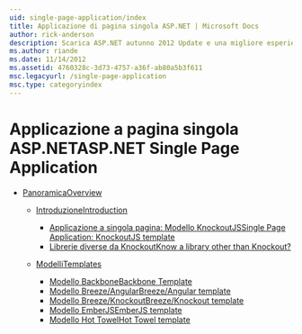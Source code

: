 ```yaml
---
uid: single-page-application/index
title: Applicazione di pagina singola ASP.NET | Microsoft Docs
author: rick-anderson
description: Scarica ASP.NET autunno 2012 Update e una migliore esperienza end-to-end per la compilazione di applicazioni con notevole interazioni lato client tramite JavaScript...
ms.author: riande
ms.date: 11/14/2012
ms.assetid: 4760328c-3d73-4757-a36f-ab80a5b3f611
msc.legacyurl: /single-page-application
msc.type: categoryindex
---
```

<a name="aspnet-single-page-application"></a><span data-ttu-id="21618-103">Applicazione a pagina singola ASP.NET</span><span class="sxs-lookup"><span data-stu-id="21618-103">ASP.NET Single Page Application</span></span>
====================
- [<span data-ttu-id="21618-104">Panoramica</span><span class="sxs-lookup"><span data-stu-id="21618-104">Overview</span></span>](overview/index.md)

    - [<span data-ttu-id="21618-105">Introduzione</span><span class="sxs-lookup"><span data-stu-id="21618-105">Introduction</span></span>](overview/introduction/index.md)

        - [<span data-ttu-id="21618-106">Applicazione a singola pagina: Modello KnockoutJS</span><span class="sxs-lookup"><span data-stu-id="21618-106">Single Page Application: KnockoutJS template</span></span>](overview/introduction/knockoutjs-template.md)
        - [<span data-ttu-id="21618-107">Librerie diverse da Knockout</span><span class="sxs-lookup"><span data-stu-id="21618-107">Know a library other than Knockout?</span></span>](overview/introduction/other-libraries.md)
    - [<span data-ttu-id="21618-108">Modelli</span><span class="sxs-lookup"><span data-stu-id="21618-108">Templates</span></span>](overview/templates/index.md)

        - [<span data-ttu-id="21618-109">Modello Backbone</span><span class="sxs-lookup"><span data-stu-id="21618-109">Backbone Template</span></span>](overview/templates/backbonejs-template.md)
        - [<span data-ttu-id="21618-110">Modello Breeze/Angular</span><span class="sxs-lookup"><span data-stu-id="21618-110">Breeze/Angular template</span></span>](overview/templates/breezeangular-template.md)
        - [<span data-ttu-id="21618-111">Modello Breeze/Knockout</span><span class="sxs-lookup"><span data-stu-id="21618-111">Breeze/Knockout template</span></span>](overview/templates/breezeknockout-template.md)
        - [<span data-ttu-id="21618-112">Modello EmberJS</span><span class="sxs-lookup"><span data-stu-id="21618-112">EmberJS template</span></span>](overview/templates/emberjs-template.md)
        - [<span data-ttu-id="21618-113">Modello Hot Towel</span><span class="sxs-lookup"><span data-stu-id="21618-113">Hot Towel template</span></span>](overview/templates/hottowel-template.md)
